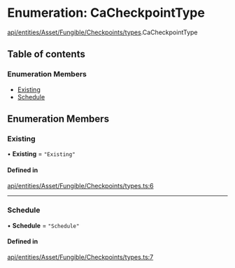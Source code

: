 # Enumeration: CaCheckpointType

[api/entities/Asset/Fungible/Checkpoints/types](../wiki/api.entities.Asset.Fungible.Checkpoints.types).CaCheckpointType

## Table of contents

### Enumeration Members

- [Existing](../wiki/api.entities.Asset.Fungible.Checkpoints.types.CaCheckpointType#existing)
- [Schedule](../wiki/api.entities.Asset.Fungible.Checkpoints.types.CaCheckpointType#schedule)

## Enumeration Members

### Existing

• **Existing** = ``"Existing"``

#### Defined in

[api/entities/Asset/Fungible/Checkpoints/types.ts:6](https://github.com/PolymeshAssociation/polymesh-sdk/blob/079537ad/src/api/entities/Asset/Fungible/Checkpoints/types.ts#L6)

___

### Schedule

• **Schedule** = ``"Schedule"``

#### Defined in

[api/entities/Asset/Fungible/Checkpoints/types.ts:7](https://github.com/PolymeshAssociation/polymesh-sdk/blob/079537ad/src/api/entities/Asset/Fungible/Checkpoints/types.ts#L7)
